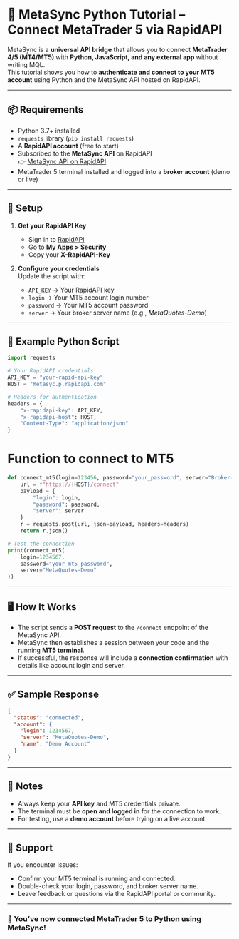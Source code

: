 # 🚀 MetaSync Python Tutorial – Connect MetaTrader 5 via RapidAPI

MetaSync is a **universal API bridge** that allows you to connect **MetaTrader 4/5 (MT4/MT5)** with **Python, JavaScript, and any external app** without writing MQL.  
This tutorial shows you how to **authenticate and connect to your MT5 account** using Python and the MetaSync API hosted on RapidAPI.  

---

## 📦 Requirements

- Python 3.7+ installed
- `requests` library (`pip install requests`)
- A **RapidAPI account** (free to start)
- Subscribed to the **MetaSync API** on RapidAPI  
  👉 [MetaSync API on RapidAPI](https://rapidapi.com/api4meta/api/metasync)  
- MetaTrader 5 terminal installed and logged into a **broker account** (demo or live)

---

## 🔑 Setup

1. **Get your RapidAPI Key**  
   - Sign in to [RapidAPI]([https://rapidapi.com](https://rapidapi.com/metasync-metasync-default/api/metasyc))  
   - Go to **My Apps > Security**  
   - Copy your **X-RapidAPI-Key**

2. **Configure your credentials**  
   Update the script with:
   - `API_KEY` → Your RapidAPI key  
   - `login` → Your MT5 account login number  
   - `password` → Your MT5 account password  
   - `server` → Your broker server name (e.g., *MetaQuotes-Demo*)  

---

## 🐍 Example Python Script

```python
import requests

# Your RapidAPI credentials
API_KEY = "your-rapid-api-key"
HOST = "metasyc.p.rapidapi.com"

# Headers for authentication
headers = {
    "x-rapidapi-key": API_KEY,
    "x-rapidapi-host": HOST,
    "Content-Type": "application/json"
}
```
# Function to connect to MT5

```python
def connect_mt5(login=123456, password="your_password", server="Broker-Server"):
    url = f"https://{HOST}/connect"
    payload = {
        "login": login,
        "password": password,
        "server": server
    }
    r = requests.post(url, json=payload, headers=headers)
    return r.json()

# Test the connection
print(connect_mt5(
    login=1234567, 
    password="your_mt5_password", 
    server="MetaQuotes-Demo"
))
````

---

## 🖥️ How It Works

* The script sends a **POST request** to the `/connect` endpoint of the MetaSync API.
* MetaSync then establishes a session between your code and the running **MT5 terminal**.
* If successful, the response will include a **connection confirmation** with details like account login and server.

---

## ✅ Sample Response

```json
{
  "status": "connected",
  "account": {
    "login": 1234567,
    "server": "MetaQuotes-Demo",
    "name": "Demo Account"
  }
}
```

---

## 📌 Notes

* Always keep your **API key** and MT5 credentials private.
* The terminal must be **open and logged in** for the connection to work.
* For testing, use a **demo account** before trying on a live account.

---

## 🤝 Support

If you encounter issues:

* Confirm your MT5 terminal is running and connected.
* Double-check your login, password, and broker server name.
* Leave feedback or questions via the RapidAPI portal or community.

---

### 🎯 You’ve now connected MetaTrader 5 to Python using MetaSync!



